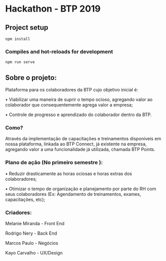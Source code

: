 # Hackathon -  BTP 2019

## Project setup
```
npm install
```

### Compiles and hot-reloads for development
```
npm run serve
```

## Sobre o projeto:
Plataforma para os colaboradores da BTP cujo objetivo inicial é:

• Viabilizar uma maneira de suprir o tempo ocioso, agregando valor ao colaborador que consequentemente agrega valor a empresa;

• Controle de progresso e aprendizado do colaborador dentro da BTP.

### Como?

Através da implementação de capacitações e treinamentos disponíveis em nossa plataforma, linkada ao BTP Connect, já existente na empresa, agregando valor a uma funcionalidade já utilizada, chamada BTP Points. 

### Plano de ação (No primeiro semestre ): 

• Reduzir drasticamente as horas ociosas e horas extras dos colaboradores;

• Otimizar o tempo de organização e planejamento por parte do RH com seus colaboradores (Ex: Agendamento de treinamentos, exames, capacitações, etc);

### Criadores:

Melanie Miranda - Front End

Rodrigo Nery - Back End

Marcos Paulo - Negócios

Kayo Carvalho - UX/Design